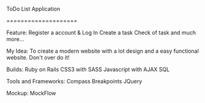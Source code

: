 
ToDo List Application 

====================

Feature:
Register a account & Log In
Create a task 
Check of task
and much more...

My Idea:
To create a modern website with a lot design and a easy functional website. Don't over do it!

Builds:
Ruby on Rails
CSS3 with SASS
Javascript with AJAX
SQL 

Tools and Frameworks:
Compass
Breakpoints
JQuery

Mockup: 
MockFlow